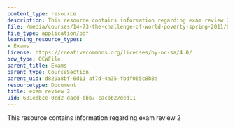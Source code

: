 ```yaml
---
content_type: resource
description: This resource contains information regarding exam review 2
file: /media/courses/14-73-the-challenge-of-world-poverty-spring-2011/681edbce0cd2dacdbbb7cacbb27ded11_MIT14_73S11_review_2.pdf
file_type: application/pdf
learning_resource_types:
- Exams
license: https://creativecommons.org/licenses/by-nc-sa/4.0/
ocw_type: OCWFile
parent_title: Exams
parent_type: CourseSection
parent_uid: d829a8bf-6d11-af7d-4a35-fbdf065c8b8a
resourcetype: Document
title: exam review 2
uid: 681edbce-0cd2-dacd-bbb7-cacbb27ded11
---
```

This resource contains information regarding exam review 2